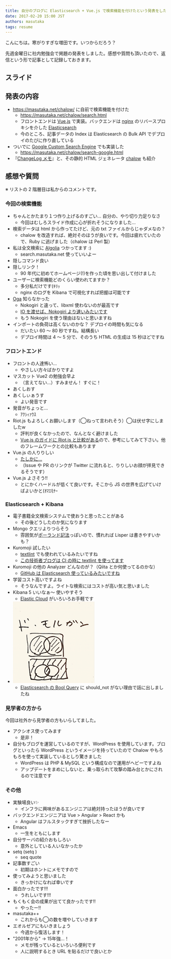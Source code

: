 ```yaml
---
title: 自分のブログに Elasticsearch + Vue.js で検索機能を付けたという発表をした
date: 2017-02-20 15:00 JST
authors: masutaka
tags: resume
---
```

こんにちは。寒がりすぎな増田です。いつからだろう？

先週金曜日に社内勉強会で掲題の発表をしました。感想や質問も頂いたので、返信という形で記事として記録しておきます。

<!--more-->

## スライド

<script async class="speakerdeck-embed" data-id="514f1a6d5b9b49f6b50368fd5cc18e41" data-ratio="1.33333333333333" src="//speakerdeck.com/assets/embed.js"></script>

## 発表の内容

* https://masutaka.net/chalow/ に自前で検索機能を付けた
    * https://masutaka.net/chalow/search.html
    * フロントエンドは [Vue.js](https://jp.vuejs.org/) で実装。バックエンドは [nginx](https://nginx.org) のリバースプロキシを介した [Elasticsearch](https://www.elastic.co/jp/products/elasticsearch)
    * 今のところ、記事データの Index は Elasticsearch の Bulk API でデプロイのたびに作り直している
* ついでに [Google Custom Search Engine](https://cse.google.co.jp/) でも実装した
    * https://masutaka.net/chalow/search-google.html
* 『[ChangeLog メモ](http://0xcc.net/unimag/1/)』と、その静的 HTML ジェネレータ [chalow](http://chalow.org/) も紹介

## 感想や質問

※ リストの 2 階層目は私からのコメントです。

### 今回の検索機能

* ちゃんとかたまり１つ作り上げるのすごい... 自分の、やり切り力足りなさ
    * 今回はむしろスライド作成に心が折れそうになりました...
* 検索データは html から作ってたけど、元の txt ファイルからじゃダメなの？
    * chalow を改造すれば、絶対そのほうが良いです。今回は疲れていたので、Ruby に逃げました（chalow は Perl 製）
* 私は全文検索に [Algolia](https://www.algolia.com/) つかってます :)
    * search.masutaka.net 使っていいよー
* 隠しコマンド良い
* 隠しリンク！
    * 90 年代に初めてホームページ(!)を作った頃を思い出して付けました
* ユーザーに検索機能どのくらい使われてますか？
    * 多分私だけです(ｷﾘｯ
    * nginx のログを Kibana で可視化すれば把握は可能です
* [Oga](https://rubygems.org/gems/oga) 知らなかった
    * Nokogiri と違って、libxml 使わないのが最高です
    * [IO を渡せば、Nokogiri より速いみたいです](http://qiita.com/gravitonMain/items/720f441713b1378fe55c)
    * もう Nokogiri を使う理由はないと思いますね
* インポートの負荷は高くないのかな？ デプロイの時間も気になる
    * だいたい 60 〜 80 秒ですね。結構長い
    * デプロイ時間は 4 〜 5 分で、そのうち HTML の生成は 15 秒ほどですね

### フロントエンド

* フロントの人達怖い...
    * やさしい方々ばかりですよ
* マスカット Vue2 の勉強会早よ
    * （言えてない...）すみません！ すぐに！
* あくしおす
* あくしぃぁうす
    * よい発音です
* 発音がちょっと...
    * ｱｸｼｨｧｳｽ
* Riot.js もよろしくお願いします（◯ねって言われそう）◯は伏せ字にしましたw
    * 評判が良くなかったので、なんとなく避けました
    * [Vue.js のガイドに Riot.js と比較がある](https://jp.vuejs.org/v2/guide/comparison.html#Riot)ので、参考にしてみて下さい。他のフレームワークとの比較もあります
* Vue.js の人りりしい
    * [たしかに...](https://github.com/yyx990803)
    * （Issue や PR のリンクが Twitter に流れると、りりしいお顔が拝見できるそうです）
* Vue.js よさそう!!
    * とにかくハードルが低くて良いです。そこから JS の世界を広げていけばよいかと(ｵﾏｴﾓﾅｰ

### Elasticsearch + Kibana

* 電子書籍全文検索システムで使おうと思ったことがある
    * その後どうしたのか気になります
* Mongo クエリよりつらそう
    * 雰囲気が[ポーランド記法](https://ja.wikipedia.org/wiki/%E3%83%9D%E3%83%BC%E3%83%A9%E3%83%B3%E3%83%89%E8%A8%98%E6%B3%95)っぽいので、慣れれば Lisper は書きやすいかも？
* Kuromoji 試したい
    * [textlint](https://github.com/textlint/textlint) でも使われているみたいですね
    * [この技術者ブログは CI の時に textlint を使ってます](https://github.com/feedforce/tech.feedforce.jp/blob/86d7b8728b5d23e77985a41d5322c6a1b3b793b9/circle.yml#L13)
* Kuromoji の他の Analyzer どんなのが？（Qiita とか何使ってるのかな）
    * [GitHub は Elasticsearch 使っているみたいですね](https://speakerdeck.com/johtani/elastic-stackwoli-yong-site-detakarayang-naqi-dukiwojian-tukeru?slide=44)
* 学習コスト高いですよね
    * そうなんですよ。ライトな検索にはコストが高い気と思いました
* Kibana 5 いいなぁ〜 使いやすそう
    * [Elastic Cloud](https://www.elastic.co/jp/cloud) がいろいろお手軽です
* ![ド・モルガンの法則](/images/2017/02/de-morgan.jpg)
    * [Elasticsearch の Bool Query](https://www.elastic.co/guide/en/elasticsearch/reference/5.1/query-dsl-bool-query.html) に should_not がない理由で話に出しましたね

### 見学者の方から

今回は社外から見学者の方もいらしてました。

* アクシオス使ってみます
    * 是非！
* 自分もブログを運営しているのですが、WordPress を使用しています。ブログといったら WordPress というイメージを持っていたので Chalow やもろもろを使って実装しているとしり驚きました
    * WordPress は PHP & MySQL という構成なので運用がヘビーですよね
    * アップデートをまめにしないと、乗っ取られて攻撃の踏み台とかにされるので注意です

### その他

* 実験場良い✨
    * インフラに興味があるエンジニアは絶対持ったほうが良いです
* バックエンドエンジニアは Vue > Angular > React かも
    * Angular はフルスタックすぎて挫折したなー
* Emacs
    * 一生をともにします
* 自分サーバの紹介おもしろい
    * 意外としている人いなかったか
* setq (setq )
    * seq quote
* 記事数すごい
    * 初期はホントにメモですので
* 使ってみようと思いました
    * きっかけになれば幸いです
* 面白かったです!!!
    * うれしいです!!!
* もくもく会の成果が出てて良かったです!!
    * やったー!!
* masutaka++
    * これからも◯の数を増やしていきます
* エオルゼアにもいきましょう
    * 今週から復活します！
* "2001年から" → 15年強...！
    * メモが残っているといろいろ便利です
    * 人に説明するとき URL を貼るだけで良いとか
